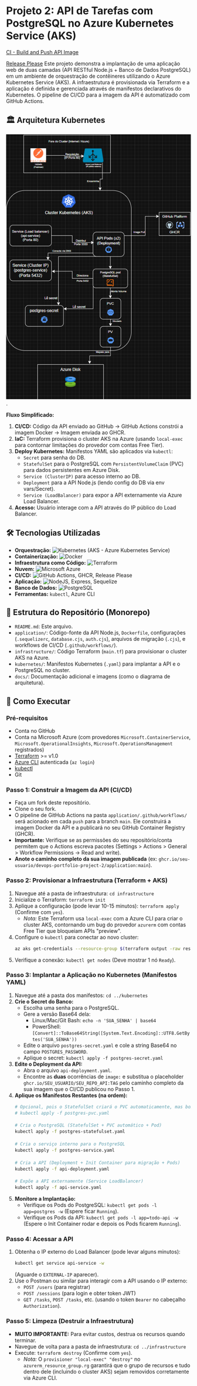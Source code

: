 # Projeto 2: API de Tarefas com PostgreSQL no Azure Kubernetes Service (AKS)

[CI - Build and Push API Image](https://github.com/Gravity22222/ToDoList-backend-NodeJS/actions/workflows/ci-pipeline.yml)

[Release Please](https://github.com/Gravity22222/ToDoList-backend-NodeJS/actions/workflows/release-please.yml)
 Este projeto demonstra a implantação de uma aplicação web de duas camadas (API RESTful Node.js + Banco de Dados PostgreSQL) em um ambiente de orquestração de contêineres utilizando o Azure Kubernetes Service (AKS). A infraestrutura é provisionada via Terraform e a aplicação é definida e gerenciada através de manifestos declarativos do Kubernetes. O pipeline de CI/CD para a imagem da API é automatizado com GitHub Actions.

## 🏛️ Arquitetura Kubernetes


 ![Arquitetura Kubernetes](./docs/images/aks-architecture.png).

**Fluxo Simplificado:**
1.  **CI/CD:** Código da API enviado ao GitHub -> GitHub Actions constrói a imagem Docker -> Imagem enviada ao GHCR.
2.  **IaC:** Terraform provisiona o cluster AKS na Azure (usando `local-exec` para contornar limitações do provedor com contas Free Tier).
3.  **Deploy Kubernetes:** Manifestos YAML são aplicados via `kubectl`:
    * `Secret` para senha do DB.
    * `StatefulSet` para o PostgreSQL com `PersistentVolumeClaim` (PVC) para dados persistentes em Azure Disk.
    * `Service (ClusterIP)` para acesso interno ao DB.
    * `Deployment` para a API Node.js (lendo config do DB via env vars/Secret).
    * `Service (LoadBalancer)` para expor a API externamente via Azure Load Balancer.
4.  **Acesso:** Usuário interage com a API através do IP público do Load Balancer.

## 🛠️ Tecnologias Utilizadas

* **Orquestração:** ![Kubernetes](https://img.shields.io/badge/Kubernetes-%23326CE5.svg?style=for-the-badge&logo=kubernetes&logoColor=white) (AKS - Azure Kubernetes Service)
* **Containerização:** ![Docker](https://img.shields.io/badge/Docker-%230db7ed.svg?style=for-the-badge&logo=docker&logoColor=white)
* **Infraestrutura como Código:** ![Terraform](https://img.shields.io/badge/Terraform-%235835CC.svg?style=for-the-badge&logo=terraform&logoColor=white)
* **Nuvem:** ![Microsoft Azure](https://img.shields.io/badge/Azure-%230072C6.svg?style=for-the-badge&logo=microsoftazure&logoColor=white)
* **CI/CD:** ![GitHub Actions](https://img.shields.io/badge/GitHub%20Actions-%232671E5.svg?style=for-the-badge&logo=githubactions&logoColor=white), GHCR, Release Please
* **Aplicação:** ![NodeJS](https://img.shields.io/badge/Node.js-339933?style=for-the-badge&logo=nodedotjs&logoColor=white), Express, Sequelize
* **Banco de Dados:** ![PostgreSQL](https://img.shields.io/badge/PostgreSQL-316192?style=for-the-badge&logo=postgresql&logoColor=white)
* **Ferramentas:** `kubectl`, Azure CLI

## 📂 Estrutura do Repositório (Monorepo)

* `README.md`: Este arquivo.
* `application/`: Código-fonte da API Node.js, `Dockerfile`, configurações (`.sequelizerc`, `database.cjs`, `auth.cjs`), arquivos de migração (`.cjs`), e workflows de CI/CD (`.github/workflows/`).
* `infrastructure/`: Código Terraform (`main.tf`) para provisionar o cluster AKS na Azure.
* `kubernetes/`: Manifestos Kubernetes (`.yaml`) para implantar a API e o PostgreSQL no cluster.
* `docs/`: Documentação adicional e imagens (como o diagrama de arquitetura).

## 🚀 Como Executar

### Pré-requisitos
* Conta no GitHub
* Conta na Microsoft Azure (com provedores `Microsoft.ContainerService`, `Microsoft.OperationalInsights`, `Microsoft.OperationsManagement` registrados)
* [Terraform](https://developer.hashicorp.com/terraform/downloads) >= v1.0
* [Azure CLI](https://learn.microsoft.com/pt-br/cli/azure/install-azure-cli) autenticada (`az login`)
* [kubectl](https://kubernetes.io/docs/tasks/tools/install-kubectl/)
* Git

### Passo 1: Construir a Imagem da API (CI/CD)
* Faça um fork deste repositório.
* Clone o seu fork.
* O pipeline de GitHub Actions na pasta `application/.github/workflows/` será acionado em cada `push` para a branch `main`. Ele construirá a imagem Docker da API e a publicará no seu GitHub Container Registry (GHCR).
* **Importante:** Verifique se as permissões do seu repositório/conta permitem que o Actions escreva pacotes (Settings > Actions > General > Workflow Permissions -> Read and write).
* **Anote o caminho completo da sua imagem publicada** (ex: `ghcr.io/seu-usuario/devops-portfolio-project-2/application:main`).

### Passo 2: Provisionar a Infraestrutura (Terraform + AKS)
1.  Navegue até a pasta de infraestrutura: `cd infrastructure`
2.  Inicialize o Terraform: `terraform init`
3.  Aplique a configuração (pode levar 10-15 minutos): `terraform apply` (Confirme com `yes`).
    * *Nota:* Este Terraform usa `local-exec` com a Azure CLI para criar o cluster AKS, contornando um bug do provedor `azurerm` com contas Free Tier que bloqueiam APIs "preview".
4.  Configure o `kubectl` para conectar ao novo cluster:
    ```bash
    az aks get-credentials --resource-group $(terraform output -raw resource_group_name) --name $(terraform output -raw cluster_name)
    ```
5.  Verifique a conexão: `kubectl get nodes` (Deve mostrar 1 nó `Ready`).

### Passo 3: Implantar a Aplicação no Kubernetes (Manifestos YAML)
1.  Navegue até a pasta dos manifestos: `cd ../kubernetes`
2.  **Crie o Secret do Banco:**
    * Escolha uma senha para o PostgreSQL.
    * Gere a versão Base64 dela:
        * Linux/Mac/Git Bash: `echo -n 'SUA_SENHA' | base64`
        * PowerShell: `[Convert]::ToBase64String([System.Text.Encoding]::UTF8.GetBytes('SUA_SENHA'))`
    * Edite o arquivo `postgres-secret.yaml` e cole a string Base64 no campo `POSTGRES_PASSWORD`.
    * Aplique o secret: `kubectl apply -f postgres-secret.yaml`
3.  **Edite o Deployment da API:**
    * Abra o arquivo `api-deployment.yaml`.
    * Encontre as **duas** ocorrências de `image:` e substitua o placeholder `ghcr.io/SEU_USUARIO/SEU_REPO_API:TAG` pelo caminho completo da sua imagem que o CI/CD publicou no Passo 1.
4.  **Aplique os Manifestos Restantes (na ordem):**
    ```bash
    # Opcional, pois o StatefulSet criará o PVC automaticamente, mas bom para garantir:
    # kubectl apply -f postgres-pvc.yaml 
    
    # Cria o PostgreSQL (StatefulSet + PVC automático + Pod)
    kubectl apply -f postgres-statefulset.yaml 
    
    # Cria o serviço interno para o PostgreSQL
    kubectl apply -f postgres-service.yaml 
    
    # Cria a API (Deployment + Init Container para migração + Pods)
    kubectl apply -f api-deployment.yaml 
    
    # Expõe a API externamente (Service LoadBalancer)
    kubectl apply -f api-service.yaml 
    ```
5.  **Monitore a Implantação:**
    * Verifique os Pods do PostgreSQL: `kubectl get pods -l app=postgres -w` (Espere ficar `Running`).
    * Verifique os Pods da API: `kubectl get pods -l app=todo-api -w` (Espere o Init Container rodar e depois os Pods ficarem `Running`).

### Passo 4: Acessar a API
1.  Obtenha o IP externo do Load Balancer (pode levar alguns minutos):
    ```bash
    kubectl get service api-service -w
    ```
    (Aguarde o `EXTERNAL-IP` aparecer).
2.  Use o Postman ou similar para interagir com a API usando o IP externo:
    * `POST /users` (para registrar)
    * `POST /sessions` (para login e obter token JWT)
    * `GET /tasks`, `POST /tasks`, etc. (usando o token `Bearer` no cabeçalho `Authorization`).

### Passo 5: Limpeza (Destruir a Infraestrutura)
* **MUITO IMPORTANTE:** Para evitar custos, destrua os recursos quando terminar.
* Navegue de volta para a pasta de infraestrutura: `cd ../infrastructure`
* Execute: `terraform destroy` (Confirme com `yes`).
    * *Nota:* O `provisioner "local-exec" "destroy"` no `azurerm_resource_group.rg` garantirá que o grupo de recursos e tudo dentro dele (incluindo o cluster AKS) sejam removidos corretamente via Azure CLI.
